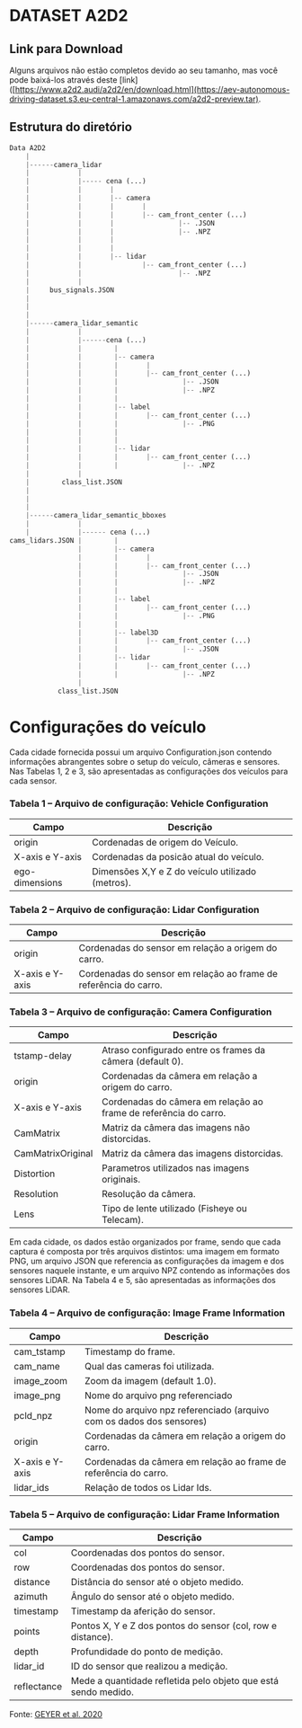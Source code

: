# DATASET A2D2
## Link para Download
Alguns arquivos não estão completos devido ao seu tamanho, mas você pode baixá-los através deste [link]([https://www.a2d2.audi/a2d2/en/download.html](https://aev-autonomous-driving-dataset.s3.eu-central-1.amazonaws.com/a2d2-preview.tar).

## Estrutura do diretório
``` python
Data A2D2
    |
    |------camera_lidar
    |            |
    |            |----- cena (...)
    |            |       |
    |            |       |-- camera
    |            |       |       |
    |            |       |       |-- cam_front_center (...)
    |            |       |                |-- .JSON
    |            |       |                |-- .NPZ
    |            |       |       
    |            |       |
    |            |       |-- lidar
    |            |               |-- cam_front_center (...)
    |            |                        |-- .NPZ
    |            |       
    |     bus_signals.JSON
    |
    |
    |
    |------camera_lidar_semantic
    |            |
    |            |------cena (...)
    |            |        |
    |            |        |-- camera
    |            |        |       |
    |            |        |       |-- cam_front_center (...)
    |            |        |                |-- .JSON
    |            |        |                |-- .NPZ
    |            |        |           
    |            |        |-- label
    |            |        |       |-- cam_front_center (...)
    |            |        |                |-- .PNG
    |            |        |       
    |            |        |
    |            |        |-- lidar
    |            |        |       |-- cam_front_center (...)
    |            |        |                |-- .NPZ
    |            |
    |        class_list.JSON
    |  
    |
    |
    |------camera_lidar_semantic_bboxes
    |            |
    |            |------ cena (...)
cams_lidars.JSON |        |
                 |        |-- camera
                 |        |       |
                 |        |       |-- cam_front_center (...)
                 |        |                |-- .JSON
                 |        |                |-- .NPZ
                 |        |           
                 |        |-- label
                 |        |       |-- cam_front_center (...)
                 |        |                |-- .PNG
                 |        |       
                 |        |-- label3D
                 |        |       |-- cam_front_center (...)
                 |        |                |-- .JSON
                 |        |-- lidar
                 |        |       |-- cam_front_center (...)
                 |        |                |-- .NPZ
                 |
            class_list.JSON
```
            
# Configurações do veículo
Cada cidade fornecida possui um arquivo Configuration.json contendo informações abrangentes sobre o setup do veículo, 
câmeras e sensores. Nas Tabelas 1, 2 e 3, são apresentadas as configurações dos veículos para cada sensor.

### Tabela 1 – Arquivo de configuração: Vehicle Configuration
| **Campo**          | **Descrição**                                    |
|--------------------|--------------------------------------------------|
| origin             | Cordenadas de origem do Veículo.                 |  
| X-axis e Y-axis    | Cordenadas da posicão atual do veículo.          |
| ego-dimensions     | Dimensões X,Y e Z do veículo utilizado (metros). |

### Tabela 2 – Arquivo de configuração: Lidar Configuration
| **Campo**          | **Descrição**                                                             |
|--------------------|---------------------------------------------------------------------------|
| origin             | Cordenadas do sensor em relação a origem do carro.                        |  
| X-axis e Y-axis    | Cordenadas do sensor em relação ao frame de referência do carro.          |

### Tabela 3 – Arquivo de configuração: Camera Configuration
| **Campo**          | **Descrição**                                                    |
|--------------------|------------------------------------------------------------------|
| tstamp-delay       | Atraso configurado entre os frames da câmera (default 0).        |
| origin             | Cordenadas da câmera em relação a origem do carro.               |
| X-axis e Y-axis    | Cordenadas do câmera em relação ao frame de referência do carro. |  
| CamMatrix          | Matriz da câmera das imagens não distorcidas.                    |   
| CamMatrixOriginal  | Matriz da câmera das imagens distorcidas.                        |   
| Distortion         | Parametros utilizados nas imagens originais.                     |   
| Resolution         | Resolução da câmera.                                             |   
| Lens               | Tipo de lente utilizado (Fisheye ou Telecam).                    |   

Em cada cidade, os dados estão organizados por frame, sendo que cada captura é composta
por três arquivos distintos: uma imagem em formato PNG, um arquivo JSON que referencia
as configurações da imagem e dos sensores naquele instante, e um arquivo NPZ contendo as
informações dos sensores LiDAR. Na Tabela 4 e 5, são apresentadas as informações dos sensores
LiDAR.

### Tabela 4 – Arquivo de configuração: Image Frame Information
| **Campo**        | **Descrição**                                                        | 
|------------------|----------------------------------------------------------------------|
| cam_tstamp       | Timestamp do frame.                                                  |   
| cam_name         | Qual das cameras foi utilizada.                                      |  
| image_zoom       | Zoom da imagem (default 1.0).                                        |   
| image_png        | Nome do arquivo png referenciado                                     |   
| pcld_npz         | Nome do arquivo npz referenciado (arquivo com os dados dos sensores) |   
| origin           | Cordenadas da câmera em relação a origem do carro.                   |  
| X-axis e Y-axis  | Cordenadas da câmera em relação ao frame de referência do carro.     |   
| lidar_ids        | Relação de todos os Lidar Ids.                                       | 

### Tabela 5 – Arquivo de configuração: Lidar Frame Information
| Campo       | Descrição                                                      |
|-------------|----------------------------------------------------------------|
| col         | Coordenadas dos pontos do sensor.                              |
| row         | Coordenadas dos pontos do sensor.                              |  
| distance    | Distância do sensor até o objeto medido.                       |
| azimuth     | Ângulo do sensor até o objeto medido.                          |   
| timestamp   | Timestamp da aferição do sensor.                               |   
| points      | Pontos X, Y e Z dos pontos do sensor (col, row e distance).    |  
| depth       | Profundidade do ponto de medição.                              |  
| lidar_id    | ID do sensor que realizou a medição.                           | 
| reflectance | Mede a quantidade refletida pelo objeto que está sendo medido. | 

Fonte: [GEYER et al. 2020](https://www.a2d2.audi/a2d2/en.html)  
